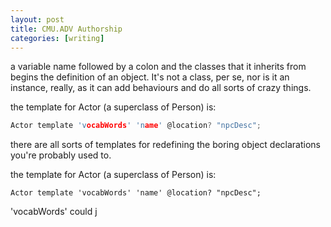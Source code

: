 ```yaml
---
layout: post
title: CMU.ADV Authorship
categories: [writing]
---
```


a variable name followed by a colon and the classes that it
inherits from begins the definition of an object. It's not a
class, per se, nor is it an instance, really, as it can add
behaviours and do all sorts of crazy things.


the template for Actor (a superclass of Person) is:
```c
Actor template 'vocabWords' 'name' @location? "npcDesc";

```




there are all sorts of templates for redefining the boring
object declarations you're probably used to.

 the template for Actor (a superclass of Person) is:

    Actor template 'vocabWords' 'name' @location? "npcDesc";

'vocabWords' could j

